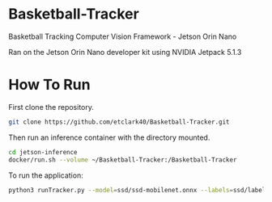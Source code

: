 # Basketball-Tracker
Basketball Tracking Computer Vision Framework - Jetson Orin Nano

Ran on the Jetson Orin Nano developer kit using NVIDIA Jetpack 5.1.3 

# How To Run
First clone the repository.
```sh
git clone https://github.com/etclark40/Basketball-Tracker.git  
```
Then run an inference container with the directory mounted.
```sh
cd jetson-inference  
docker/run.sh --volume ~/Basketball-Tracker:/Basketball-Tracker  
```
To run the application:
```sh
python3 runTracker.py --model=ssd/ssd-mobilenet.onnx --labels=ssd/labels.txt --input-blob=input_0 --output-cvg=scores --output-bbox=boxes /dev/video0
```
